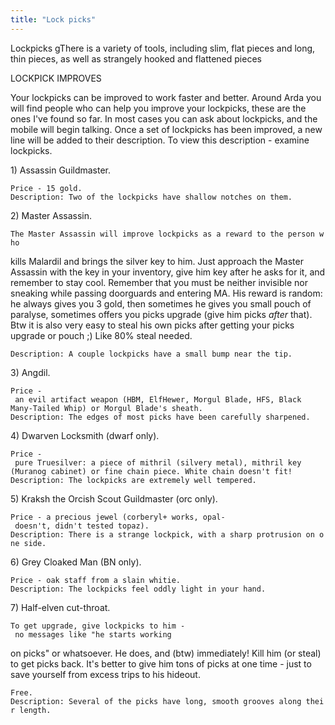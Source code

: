 ```yaml
---
title: "Lock picks"
---
```


Lockpicks <nowiki>gThere is a variety of tools, including slim, flat
pieces and long, thin pieces, as well as strangely hooked and flattened
pieces

</pre>

LOCKPICK IMPROVES

Your lockpicks can be improved to work faster and better. Around Arda
you will find people who can help you improve your lockpicks, these are
the ones I've found so far. In most cases you can ask about lockpicks,
and the mobile will begin talking. Once a set of lockpicks has been
improved, a new line will be added to their description. To view this
description - examine lockpicks.

1\) Assassin Guildmaster.

`Price - 15 gold.`
`Description: Two of the lockpicks have shallow notches on them.`

2\) Master Assassin.

`The Master Assassin will improve lockpicks as a reward to the person who`

kills Malardil and brings the silver key to him. Just approach the
Master Assassin with the key in your inventory, give him key after he
asks for it, and remember to stay cool. Remember that you must be
neither invisible nor sneaking while passing doorguards and entering MA.
His reward is random: he always gives you 3 gold, then sometimes he
gives you small pouch of paralyse, sometimes offers you picks upgrade
(give him picks _after_ that). Btw it is also very easy to steal his
own picks after getting your picks upgrade or pouch ;) Like 80% steal
needed.

`Description: A couple lockpicks have a small bump near the tip.`

3\) Angdil.

`Price - an evil artifact weapon (HBM, ElfHewer, Morgul Blade, HFS, Black`
`Many-Tailed Whip) or Morgul Blade's sheath.`
`Description: The edges of most picks have been carefully sharpened.`

4\) Dwarven Locksmith (dwarf only).

`Price - pure Truesilver: a piece of mithril (silvery metal), mithril key`
`(Muranog cabinet) or fine chain piece. White chain doesn't fit!`
`Description: The lockpicks are extremely well tempered.`

5\) Kraksh the Orcish Scout Guildmaster (orc only).

`Price - a precious jewel (corberyl+ works, opal- doesn't, didn't tested topaz).`
`Description: There is a strange lockpick, with a sharp protrusion on one side.`

6\) Grey Cloaked Man (BN only).

`Price - oak staff from a slain whitie.`
`Description: The lockpicks feel oddly light in your hand.`

7\) Half-elven cut-throat.

`To get upgrade, give lockpicks to him - no messages like "he starts working`

on picks" or whatsoever. He does, and (btw) immediately! Kill him (or
steal) to get picks back. It's better to give him tons of picks at one
time - just to save yourself from excess trips to his hideout.

`Free.`
`Description: Several of the picks have long, smooth grooves along their length.`